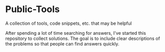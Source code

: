 # Public-Tools
A collection of tools, code snippets, etc. that may be helpful 

After spending a lot of time searching for answers, I've started this repository to collect solutions. The goal is to include clear descriptions of the problems so that people can find answers quickly.
